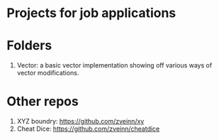 # Projects for job applications

# Folders
1. Vector: a basic vector implementation showing off various ways of vector modifications.

# Other repos
1. XYZ boundry: https://github.com/zveinn/xy 
2. Cheat Dice: https://github.com/zveinn/cheatdice